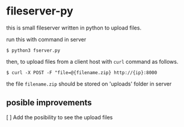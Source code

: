 # fileserver-py

this is small fileserver written in python to upload files.

run this with command in server
```shell
$ python3 fserver.py
```

then, to upload files from a client host with `curl` command as follows.
```shell
$ curl -X POST -F "file=@{filename.zip} http://{ip}:8000
```

the file `filename.zip` should be stored on 'uploads' folder in server


## posible improvements

[ ] Add the posibility to see the upload files

